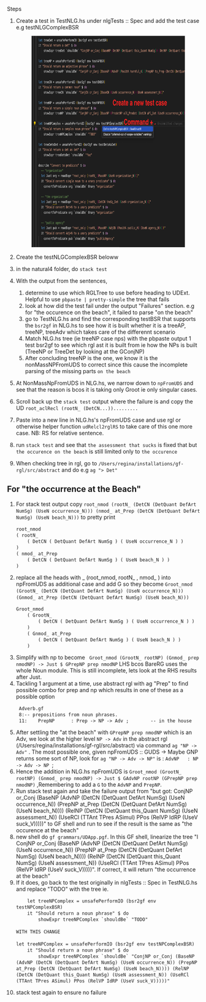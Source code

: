 Steps
1. Create a test in TestNLG.hs under nlgTests :: Spec and add the test case e.g testNLGComplexBSR
     <p align="center">
     <img src="https://github.com/smucclaw/sandbox/blob/default/regina/natural4/1a_newcase.png" width="400" height="550" title="create test in TestNLG.hs">
     </p>

2. Create the testNLGComplexBSR beloww
3. in the natural4 folder, do `stack test`
4. With the output from the sentences,
   1. determine to use which RGLTree to use before heading to UDExt. Helpful to use `pbpaste | pretty-simple` the tree that fails
   2. look at how did the test fail under the output "Failures" section. e.g for "the occurence on the beach", it failed to parse "on the beach"
   3. go to TestNLG.hs and find the corresponding testBSR that supports the `bsr2gf` in NLG.hs to see how it is built whether it is a treeAP, treeNP, treeAdv which takes care of the differennt scenario
   4. Match NLG.hs tree (ie treeNP case nps) with the pbpaste output 1 test bsr2gf to see which rgl ast it is built from ie how the NPs is built (TreeNP or TreeDet by looking at the GConjNP)
   5. After concluding treeNP is the one, we know it is the nonMassNPFromUDS to correct since this cause the incomplete parsing of the missing parts `on the beach`
5. At NonMassNpFromUDS in NLG.hs, we narrow down to `npFromUDS` and see that the reason is bcos it is taking only Groot ie only singular cases.
6. Scroll back up the `stack test` output where the failure is and copy the UD `root_aclRecl (rootN_ (DetCN...)).........`
7. Paste into a new line in NLG.hs's npFromUDS case and use rgl or otherwise helper function `udRelcl2rglRS` to take care of this one more case. NB: RS for relative sentence.
8. run `stack test` and see that `the assessment that sucks` is fixed that but `the occurence on the beach` is still limited only to `the occurence`
9.  When checking tree in rgl, go to `/Users/regina/installations/gf-rgl/src/abstract` and do e.g `ag "> Det"`

## For "the occurrence at the Beach"
1. For stack test output copy `root_nmod (rootN_ (DetCN (DetQuant DefArt NumSg) (UseN occurrence_N))) (nmod_ at_Prep (DetCN (DetQuant DefArt NumSg) (UseN beach_N)))` to pretty print
    ```
    root_nmod
    ( rootN_
        ( DetCN ( DetQuant DefArt NumSg ) ( UseN occurrence_N ) )
    )
    ( nmod_ at_Prep
        ( DetCN ( DetQuant DefArt NumSg ) ( UseN beach_N ) )
    )
    ```
2. replace all the heads with _ (root_nmod, rootN_ , nmod_ ) into npFromUDS as additional case and add G so they become `Groot_nmod (GrootN_ (DetCN (DetQuant DefArt NumSg) (UseN occurrence_N))) (Gnmod_ at_Prep (DetCN (DetQuant DefArt NumSg) (UseN beach_N)))`
    ```
    Groot_nmod
        ( GrootN_
            ( DetCN ( DetQuant DefArt NumSg ) ( UseN occurrence_N ) )
        )
        ( Gnmod_ at_Prep
            ( DetCN ( DetQuant DefArt NumSg ) ( UseN beach_N ) )
        )
    ```
3. Simplify with np to become ` Groot_nmod (GrootN_ rootNP) (Gnmod_ prep nmodNP) -> Just $ GPrepNP prep nmodNP` LHS bcos BareRG uses the whole Noun module. This is still incomplete, lets look at the RHS results after Just.
4. Tackling 1 argument at a time, use abstract rgl with ag "Prep" to find possible combo for prep and np which results in one of these as a possible option
   ```
    Adverb.gf
    8:-- prepositions from noun phrases.
    11:    PrepNP      : Prep -> NP -> Adv ;        -- in the house
   ```
5. After settling the "at the beach" with `GPrepNP prep nmodNP` which is an Adv, we look at the higher level `NP -> Adv` in the abstract rgl (/Users/regina/installations/gf-rgl/src/abstract) via command `ag "NP -> Adv"` . The most possible one, given npFromUDS :: GUDS -> Maybe GNP returns some sort of NP, look for `ag "NP -> Adv -> NP"` is : `AdvNP   : NP -> Adv -> NP `;
6. Hence the addition in NLG.hs npFromUDS is `Groot_nmod (GrootN_ rootNP) (Gnmod_ prep nmodNP) -> Just $ GAdvNP rootNP (GPrepNP prep nmodNP)` ,Remembering to add a `G` to the `AdvNP` and `PrepNP`.
1. Run stack test again and take the failure output from "but got: ConjNP or_Conj (BaseNP (AdvNP (DetCN (DetQuant DefArt NumSg) (UseN occurrence_N)) (PrepNP at_Prep (DetCN (DetQuant DefArt NumSg) (UseN beach_N)))) (RelNP (DetCN (DetQuant this_Quant NumSg) (UseN assessment_N)) (UseRCl (TTAnt TPres ASimul) PPos (RelVP IdRP (UseV suck_V)))))" to GF shell and run to see if the result is the same as "the occurence at the beach"
2. new shell do `gf grammars/UDApp.pgf`. In this GF shell, linearize the tree "l ConjNP or_Conj (BaseNP (AdvNP (DetCN (DetQuant DefArt NumSg) (UseN occurrence_N)) (PrepNP at_Prep (DetCN (DetQuant DefArt NumSg) (UseN beach_N)))) (RelNP (DetCN (DetQuant this_Quant NumSg) (UseN assessment_N)) (UseRCl (TTAnt TPres ASimul) PPos (RelVP IdRP (UseV suck_V)))))". If correct, it will return "the occurrence at the beach"
3.  If it does, go back to the test originally in nlgTests :: Spec in TestNLG.hs and replace "TODO" with the tree ie.
    ```
        let treeNPComplex = unsafePerformIO (bsr2gf env testNPComplexBSR)
        it "Should return a noun phrase" $ do
            showExpr treeNPComplex `shouldBe` "TODO"

    WITH THIS CHANGE

    let treeNPComplex = unsafePerformIO (bsr2gf env testNPComplexBSR)
        it "Should return a noun phrase" $ do
            showExpr treeNPComplex `shouldBe` "ConjNP or_Conj (BaseNP (AdvNP (DetCN (DetQuant DefArt NumSg) (UseN occurrence_N)) (PrepNP at_Prep (DetCN (DetQuant DefArt NumSg) (UseN beach_N)))) (RelNP (DetCN (DetQuant this_Quant NumSg) (UseN assessment_N)) (UseRCl (TTAnt TPres ASimul) PPos (RelVP IdRP (UseV suck_V)))))"
    ```
4.  stack test again to ensure no failure